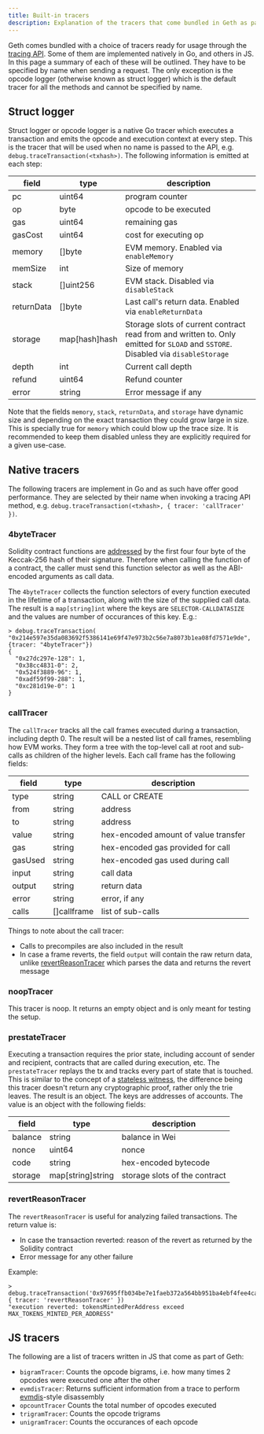 ```yaml
---
title: Built-in tracers
description: Explanation of the tracers that come bundled in Geth as part of the tracing API.
---
```


Geth comes bundled with a choice of tracers ready for usage through the [tracing API](/docs/rpc/ns-debug). Some of them are implemented natively in Go, and others in JS. In this page a summary of each of these will be outlined. They have to be specified by name when sending a request. The only exception is the opcode logger (otherwise known as struct logger) which is the default tracer for all the methods and cannot be specified by name.


## Struct logger

Struct logger or opcode logger is a native Go tracer which executes a transaction and emits the opcode and execution context at every step. This is the tracer that will be used when no name is passed to the API, e.g. `debug.traceTransaction(<txhash>)`. The following information is emitted at each step:

| field      | type          | description                                                                                                                       |
|------------|---------------|-----------------------------------------------------------------------------------------------------------------------------------|
| pc         | uint64        | program counter                                                                                                                   |
| op         | byte          | opcode to be executed                                                                                                             |
| gas        | uint64        | remaining gas                                                                                                                     |
| gasCost    | uint64        | cost for executing op                                                                                                             |
| memory     | []byte        | EVM memory. Enabled via `enableMemory`                                                                                            |
| memSize    | int           | Size of memory                                                                                                                    |
| stack      | []uint256     | EVM stack. Disabled via `disableStack`                                                                                            |
| returnData | []byte        | Last call's return data. Enabled via `enableReturnData`                                                                           |
| storage    | map[hash]hash | Storage slots of current contract read from and written to. Only emitted for `SLOAD` and `SSTORE`. Disabled via `disableStorage`  |
| depth      | int           | Current call depth                                                                                                                |
| refund     | uint64        | Refund counter                                                                                                                    |
| error      | string        | Error message if any                                                                                                              |

Note that the fields `memory`, `stack`, `returnData`, and `storage` have dynamic size and depending on the exact transaction they could grow large in size. This is specially true for `memory` which could blow up the trace size. It is recommended to keep them disabled unless they are explicitly required for a given use-case.

## Native tracers

The following tracers are implement in Go and as such have offer good performance. They are selected by their name when invoking a tracing API method, e.g. `debug.traceTransaction(<txhash>, { tracer: 'callTracer' })`.

### 4byteTracer

Solidity contract functions are [addressed](https://docs.soliditylang.org/en/develop/abi-spec.html#function-selector) by the first four four byte of the Keccak-256 hash of their signature. Therefore when calling the function of a contract, the caller must send this function selector as well as the ABI-encoded arguments as call data.

The `4byteTracer` collects the function selectors of every function executed in the lifetime of a transaction, along with the size of the supplied call data. The result is a `map[string]int` where the keys are `SELECTOR-CALLDATASIZE` and the values are number of occurances of this key. E.g.:

```terminal
> debug.traceTransaction( "0x214e597e35da083692f5386141e69f47e973b2c56e7a8073b1ea08fd7571e9de", {tracer: "4byteTracer"})
{
  "0x27dc297e-128": 1,
  "0x38cc4831-0": 2,
  "0x524f3889-96": 1,
  "0xadf59f99-288": 1,
  "0xc281d19e-0": 1
}
```

### callTracer

The `callTracer` tracks all the call frames executed during a transaction, including depth 0. The result will be a nested list of call frames, resembling how EVM works. They form a tree with the top-level call at root and sub-calls as children of the higher levels. Each call frame has the following fields:

| field   | type        | description                               |
|---------|-------------|-------------------------------------------|
| type    | string      | CALL or CREATE                            |
| from    | string      | address                                   |
| to      | string      | address                                   |
| value   | string      | hex-encoded amount of value transfer      |
| gas     | string      | hex-encoded gas provided for call         |
| gasUsed | string      | hex-encoded gas used during call          |
| input   | string      | call data                                 |
| output  | string      | return data                               |
| error   | string      | error, if any                             |
| calls   | []callframe | list of sub-calls                         |

Things to note about the call tracer:

- Calls to precompiles are also included in the result
- In case a frame reverts, the field `output` will contain the raw return data, unlike [revertReasonTracer](#revertreasontracer) which parses the data and returns the revert message

### noopTracer

This tracer is noop. It returns an empty object and is only meant for testing the setup.

### prestateTracer

Executing a transaction requires the prior state, including account of sender and recipient, contracts that are called during execution, etc. The `prestateTracer` replays the tx and tracks every part of state that is touched. This is similar to the concept of a [stateless witness](https://ethresear.ch/t/the-stateless-client-concept/172), the difference being this tracer doesn't return any cryptographic proof, rather only the trie leaves. The result is an object. The keys are addresses of accounts. The value is an object with the following fields:

| field   | type              | description                   |
|---------|-------------------|-------------------------------|
| balance | string            | balance in Wei                |
| nonce   | uint64            | nonce                         |
| code    | string            | hex-encoded bytecode          |
| storage | map[string]string | storage slots of the contract |

### revertReasonTracer

The `revertReasonTracer` is useful for analyzing failed transactions. The return value is:

- In case the transaction reverted: reason of the revert as returned by the Solidity contract
- Error message for any other failure

Example:

```terminal
> debug.traceTransaction('0x97695ffb034be7e1faeb372a564bb951ba4ebf4fee4caff2f9d1702497bb2b8b', { tracer: 'revertReasonTracer' })
"execution reverted: tokensMintedPerAddress exceed MAX_TOKENS_MINTED_PER_ADDRESS"
```

## JS tracers

The following are a list of tracers written in JS that come as part of Geth:

- `bigramTracer`: Counts the opcode bigrams, i.e. how many times 2 opcodes were executed one after the other
- `evmdisTracer`: Returns sufficient information from a trace to perform [evmdis](https://github.com/Arachnid/evmdis)-style disassembly
- `opcountTracer` Counts the total number of opcodes executed
- `trigramTracer`: Counts the opcode trigrams
- `unigramTracer`: Counts the occurances of each opcode
